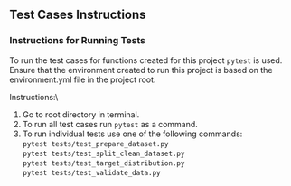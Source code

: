 ## Test Cases Instructions

### Instructions for Running Tests

To run the test cases for functions created for this project `pytest` is used. Ensure that the environment created to run this project is based on the environment.yml file in the project root. 

Instructions:\
1. Go to root directory in terminal.
2. To run all test cases run `pytest` as a command.
3. To run individual tests use one of the following commands:\
    `pytest tests/test_prepare_dataset.py`\
    `pytest tests/test_split_clean_dataset.py`\
    `pytest tests/test_target_distribution.py`\
    `pytest tests/test_validate_data.py`